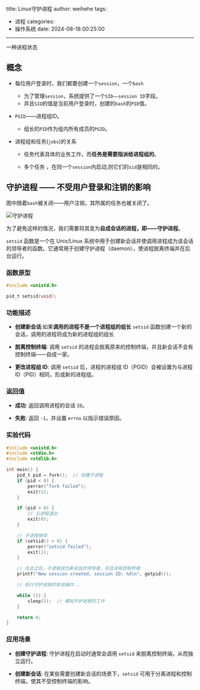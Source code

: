 title: Linux守护进程
author: weihehe
tags:
  - 进程
categories:
  - 操作系统
date: 2024-08-18 00:25:00
---

一种进程状态
<!--more-->

## 概念

- 每位用户登录时，我们都要创建一个`session`，一个`bash`
	- 为了管理`session`，系统提供了一个`SID——session ID`字段。
	- 并且`SID`的值是当前用户登录时，创建的`bash`的`PID`值。

- `PGID`——进程组ID。
	- 组长的`PID`作为组内所有成员的`PGID`。
    
- 进程组和任务(`jobs`)的关系 

	- 任务代表具体的业务工作，而**任务是需要指派给进程组的**。
    
	- 多个任务 ，在同一个`session`内启动,则它们的`sid`是相同的。

## 守护进程 —— 不受用户登录和注销的影响

图中随着`bash`被关闭——用户注销，其所属的任务也被关闭了。

![守护进程](/images/守护进程2.png)    
    
为了避免这样的情况，我们需要将其变为**自成会话的进程，即——守护进程**。

`setsid` 函数是一个在 Unix/Linux 系统中用于创建新会话并使调用进程成为该会话的领导者的函数。它通常用于创建守护进程（daemon），使进程脱离终端并在后台运行。

### 函数原型
```c
#include <unistd.h>

pid_t setsid(void);
```

### 功能描述

- **创建新会话**:如果**调用的进程不是一个进程组的组长** `setsid` 函数创建一个新的会话，调用的进程将成为新的进程组的组长

- **脱离控制终端**: 调用 `setsid` 的进程会脱离原来的控制终端，并且新会话不会有控制终端——自成一家。

- **更改进程组 ID**: 调用 `setsid` 后，进程的进程组 ID（PGID）会被设置为与进程 ID（PID）相同，形成新的进程组。

### 返回值

- **成功**: 返回调用进程的会话 `ID`。

- **失败**: 返回 `-1`，并设置 `errno` 以指示错误原因。

### 实验代码
```c
#include <unistd.h>
#include <stdio.h>
#include <stdlib.h>

int main() {
    pid_t pid = fork();  // 创建子进程
    if (pid < 0) {
        perror("fork failed");
        exit(1);
    }

    if (pid > 0) {
        // 父进程退出
        exit(0);
    }

    // 子进程继续
    if (setsid() < 0) {
        perror("setsid failed");
        exit(1);
    }

    // 在此之后，子进程成为新会话的领导者，并且没有控制终端
    printf("New session created, session ID: %d\n", getpid());

    // 执行守护进程的其他操作...

    while (1) {
        sleep(1);  // 模拟守护进程的工作
    }

    return 0;
}
```

### 应用场景

- **创建守护进程**: 守护进程在启动时通常会调用 `setsid` 来脱离控制终端，从而独立运行。

- **创建新会话**: 在某些需要创建新会话的场景下，`setsid` 可用于分离进程和控制终端，使其不受控制终端的影响。

     
    
    
